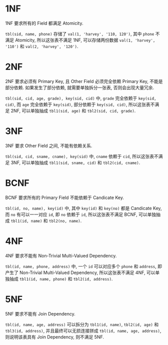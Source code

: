# 1NF

1NF 要求所有的 Field 都满足 Atomicity.

`tbl(sid, name, phone)` 存储了 `val(1, 'harvey', '110, 120')`, 其中 `phone` 不满足 Atomicity, 所以这张表不满足 1NF, 可以存储两份数据 `val(1, 'harvey', '110')` 和 `val(2, 'harvey', '120')`.

# 2NF

2NF 要求必须有 Primary Key, 且 Other Field 必须完全依赖 Primary Key, 不能是部分依赖. 如果发生了部分依赖, 就需要单独拆分一张表, 否则会出现大量冗余.

`tbl(sid, cid, age, grade), key(sid, cid)` 中, `grade` 完全依赖于 `key(sid, cid)`, 而 `age` 完全依赖于 `key(sid)`, 部分依赖于 `key(sid, cid)`, 所以这张表不满足 2NF, 可以单独抽成 `tbl1(sid, age)` 和 `tbl2(sid, cid, grade)`.

# 3NF

3NF 要求 Other Field 之间, 不能有依赖关系.

`tbl(sid, cid, sname, cname), key(sid)` 中, `cname` 依赖于 `cid`, 所以这张表不满足 3NF, 可以单独抽成 `tbl1(sid, sname, cid)` 和 `tbl2(cid, cname)`.

# BCNF

BCNF 要求所有的 Primary Field 不能依赖于 Candicate Key.

`tbl(id, no, name), key(id)` 中, 其中 `key(id)` 和 `key(no)` 都是 Candicate Key, 而 `no` 有可以一一对应 `id`, 即 `no` 依赖于 `id`, 所以这张表不满足 BCNF, 可以单独抽成 `tbl1(id, name)` 和 `tbl2(no, name)`.

# 4NF

4NF 要求不能有 Non-Trivial Multi-Valued Dependency.

`tbl(id, name, phone, address)` 中, 一个 `id` 可以对应多个 `phone` 和 `address`, 即产生了 Non-Trivial Multi-Valued Dependency, 所以这张表不满足 4NF, 可以单独抽成 `tbl1(id, name, phone)` 和 `tbl2(id, address)`.

# 5NF

5NF 要求不能有 Join Dependency.

`tbl(id, name, age, address)` 可以拆分为 `tbl1(id, name)`, `tbl2(id, age)` 和 `tbl3(id, address)`, 并且最终可以无损连接拼成 `tbl(id, name, age, address)`, 则说明该表具有 Join Dependency, 则不满足 5NF.